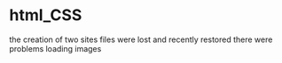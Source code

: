 # html_CSS
the creation of two sites
files were lost and recently restored
there were problems loading images
